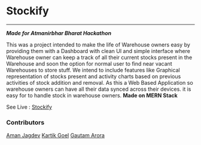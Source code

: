 # Stockify

---

***Made for Atmanirbhar Bharat Hackathon***

This was a project intended to make the life of Warehouse owners easy by providing them with a Dashboard with clean UI and simple interface where Warehouse owner can keep a track of all their current stocks present in the Warehouse and soon the option for normal user to find near vacant Warehouses to store stuff.
We intend to include features like Graphical representation of stocks present and activity charts based on previous activities of stock addition and removal. As this a Web Based Application so warehouse owners can have all their data synced across their devices.
it is easy for to handle stock in warehouse owners. 
**Made on MERN Stack**

See Live : [Stockify](https://hackathon-an.herokuapp.com/)

### Contributors
[Aman Jagdev](https://github.com/amanjagdev)
[Kartik Goel](https://github.com/kg-kartik)
[Gautam Arora](https://github.com/Gautam-Arora24)
